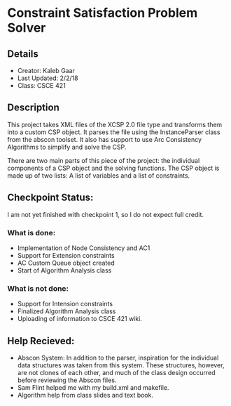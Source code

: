 # Constraint Satisfaction Problem Solver

## Details
 - Creator: Kaleb Gaar
 - Last Updated: 2/2/18
 - Class: CSCE 421

## Description

This project takes XML files of the XCSP 2.0 file type and transforms them into a custom CSP object. It parses the file using the InstanceParser class from the abscon toolset. It also has support to use Arc Consistency Algorithms to simplify and solve the CSP.

There are two main parts of this piece of the project: the individual components of a CSP object and the solving functions. The CSP object is made up of two lists: A list of variables and a list of constraints.

## Checkpoint Status:

I am not yet finished with checkpoint 1, so I do not expect full credit.

### What is done:

 - Implementation of Node Consistency and AC1
 - Support for Extension constraints
 - AC Custom Queue object created
 - Start of Algorithm Analysis class
 
### What is not done:

 - Support for Intension constraints
 - Finalized Algorithm Analysis class
 - Uploading of information to CSCE 421 wiki.

## Help Recieved:

 - Abscon System: In addition to the parser, inspiration for the individual data structures was taken from this system. These structures, however, are not clones of each other, and much of the class design occurred before reviewing the Abscon files.
 - Sam Flint helped me with my build.xml and makefile.
 - Algorithm help from class slides and text book.